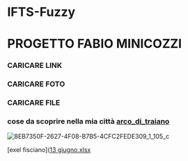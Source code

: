 # IFTS-Fuzzy
# PROGETTO FABIO MINICOZZI
### CARICARE LINK

### CARICARE FOTO

### CARICARE FILE

### cose da scoprire nella mia città [arco_di_traiano](https://www.comune.benevento.it/portale/arco-di-traiano/)


![8EB7350F-2627-4F08-B7B5-4CFC2FEDE309_1_105_c](https://user-images.githubusercontent.com/107934621/174822004-183c8503-9a3b-4ea6-b1d8-1a1f39a88cd6.jpeg)










[exel fisciano]([13 giugno.xlsx](https://github.com/FabioMinicozzi0/IFTS-Fuzzy/files/8949717/13.giugno.xlsx)
